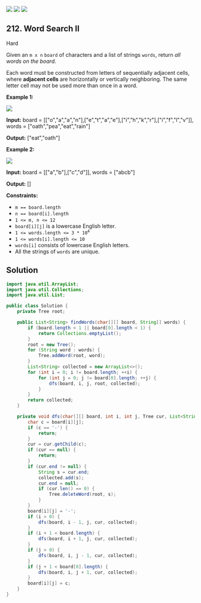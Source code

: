 [![](https://img.shields.io/github/stars/javadev/LeetCode-in-Java?label=Stars&style=flat-square)](https://github.com/javadev/LeetCode-in-Java)
[![](https://img.shields.io/github/forks/javadev/LeetCode-in-Java?label=Fork%20me%20on%20GitHub%20&style=flat-square)](https://github.com/javadev/LeetCode-in-Java/fork)
[![](https://img.shields.io/badge/-LeetCode%20in%20Kotlin-blue?style=flat-square)](https://github.com/javadev/LeetCode-in-Kotlin)

## 212\. Word Search II

Hard

Given an `m x n` `board` of characters and a list of strings `words`, return _all words on the board_.

Each word must be constructed from letters of sequentially adjacent cells, where **adjacent cells** are horizontally or vertically neighboring. The same letter cell may not be used more than once in a word.

**Example 1:**

![](https://assets.leetcode.com/uploads/2020/11/07/search1.jpg)

**Input:** board = \[\["o","a","a","n"],["e","t","a","e"],["i","h","k","r"],["i","f","l","v"]], words = ["oath","pea","eat","rain"]

**Output:** ["eat","oath"] 

**Example 2:**

![](https://assets.leetcode.com/uploads/2020/11/07/search2.jpg)

**Input:** board = \[\["a","b"],["c","d"]], words = ["abcb"]

**Output:** [] 

**Constraints:**

*   `m == board.length`
*   `n == board[i].length`
*   `1 <= m, n <= 12`
*   `board[i][j]` is a lowercase English letter.
*   <code>1 <= words.length <= 3 * 10<sup>4</sup></code>
*   `1 <= words[i].length <= 10`
*   `words[i]` consists of lowercase English letters.
*   All the strings of `words` are unique.

## Solution

```java
import java.util.ArrayList;
import java.util.Collections;
import java.util.List;

public class Solution {
    private Tree root;

    public List<String> findWords(char[][] board, String[] words) {
        if (board.length < 1 || board[0].length < 1) {
            return Collections.emptyList();
        }
        root = new Tree();
        for (String word : words) {
            Tree.addWord(root, word);
        }
        List<String> collected = new ArrayList<>();
        for (int i = 0; i != board.length; ++i) {
            for (int j = 0; j != board[0].length; ++j) {
                dfs(board, i, j, root, collected);
            }
        }
        return collected;
    }

    private void dfs(char[][] board, int i, int j, Tree cur, List<String> collected) {
        char c = board[i][j];
        if (c == '-') {
            return;
        }
        cur = cur.getChild(c);
        if (cur == null) {
            return;
        }
        if (cur.end != null) {
            String s = cur.end;
            collected.add(s);
            cur.end = null;
            if (cur.len() == 0) {
                Tree.deleteWord(root, s);
            }
        }
        board[i][j] = '-';
        if (i > 0) {
            dfs(board, i - 1, j, cur, collected);
        }
        if (i + 1 < board.length) {
            dfs(board, i + 1, j, cur, collected);
        }
        if (j > 0) {
            dfs(board, i, j - 1, cur, collected);
        }
        if (j + 1 < board[0].length) {
            dfs(board, i, j + 1, cur, collected);
        }
        board[i][j] = c;
    }
}
```